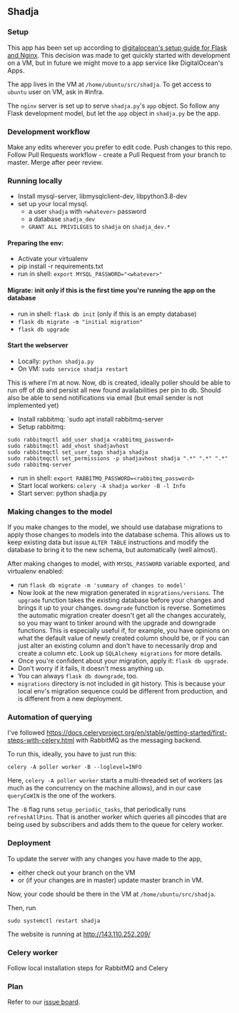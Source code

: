 ## Shadja

### Setup

This app has been set up according to [digitalocean's setup guide for Flask and Nginx](https://www.digitalocean.com/community/tutorials/how-to-serve-flask-applications-with-gunicorn-and-nginx-on-ubuntu-18-04). This decision was made to get quickly started with development on a VM, but in future we might move to a app service like DigitalOcean's Apps.

The app lives in the VM at `/home/ubuntu/src/shadja`. To get access to `ubuntu` user on VM, ask in #infra.

The `nginx` server is set up to serve `shadja.py`'s `app` object. So follow any Flask development model, but let the `app` object in `shadja.py` be the app.


### Development workflow

Make any edits wherever you prefer to edit code. Push changes to this repo. Follow Pull Requests workflow - create a Pull Request from your branch to master. Merge after peer review.

### Running locally

- Install mysql-server, libmysqlclient-dev, libpython3.8-dev
- set up your local mysql.
    - a user `shadja` with `<whatever>` password 
    - a database `shadja_dev`
    - `GRANT ALL PRIVILEGES` to `shadja` on `shadja_dev.*`

#### Preparing the env:

- Activate your virtualenv
- pip install -r requirements.txt
- run in shell: `export MYSQL_PASSWORD="<whatever>"`

####  Migrate: init only if this is the first time you're running the app on the database

- run in shell: `flask db init` (only if this is an empty database)
- `flask db migrate -m "initial migration"`
- `flask db upgrade`

#### Start the webserver

- Locally: `python shadja.py`
- On VM: `sudo service shadja restart`

This is where I'm at now.
Now, db is created, ideally poller should be able to run off of db and persist
all new found availabilities per pin to db. Should also be able to send 
notifications via email (but email sender is not implemented yet)

- Install rabbitmq: `sudo apt install rabbitmq-server
- Setup rabbitmq:
```
sudo rabbitmqctl add_user shadja <rabbitmq_password>
sudo rabbitmqctl add_vhost shadjavhost
sudo rabbitmqctl set_user_tags shadja shadja
sudo rabbitmqctl set_permissions -p shadjavhost shadja ".*" ".*" ".*"
sudo rabbitmq-server 
```
- run in shell: `export RABBITMQ_PASSWORD=<rabbitmq_password>`
- Start local workers: `celery -A shadja worker -B -l Info`
- Start server: python shadja.py

### Making changes to the model

If you make changes to the model, we should use database migrations to apply those
changes to models into the database schema. This allows us to keep existing data but
issue `ALTER TABLE` instructions and modify the database to bring it to the new 
schema, but automatically (well almost).

After making changes to model, with `MYSQL_PASSWORD` variable exported, and virtualenv
enabled:
- run `flask db migrate -m 'summary of changes to model'`
- Now look at the new migration generated in `migrations/versions`. The `upgrade` function
takes the existing database before your changes and brings it up to your changes. `downgrade`
function is reverse. Sometimes the automatic migration creater doesn't get all 
the changes accurately, so you may want to tinker around with the upgrade and downgrade functions.
This is especially useful if, for example, you have opinions on what the default value of newly
created column should be, or if you can just alter an existing column and don't have to necessarily
drop and create a column etc. Look up `SQLAlchemy migrations` for more details.
- Once you're confident about your migration, apply it: `flask db upgrade`. 
- Don't worry if it fails, it doesn't mess anything up. 
- You can always `flask db downgrade`, too. 
- `migrations` directory is not included in git history. This is because your local 
env's migration sequence could be different from production, and is different from a new deployment.

### Automation of querying

I've followed https://docs.celeryproject.org/en/stable/getting-started/first-steps-with-celery.html with RabbitMQ as the messaging backend.

To run this, ideally, you have to just run this:

```
celery -A poller worker -B --loglevel=INFO
```

Here, `celery -A poller worker` starts a multi-threaded set of workers (as much
as the concurrency on the machine allows), and in our case `queryCoWIN` is the 
one of the workers. 

The `-B` flag runs `setup_periodic_tasks`, that periodically runs `refreshAllPins`. 
That is another worker which queries all pincodes
that are being used by subscribers and adds them to the queue for celery worker.


### Deployment

To update the server with any changes you have made to the app, 
- either check out your branch on the VM 
- or (if your changes are in master) update master branch in VM. 

Now, your code should be there in the VM at `/home/ubuntu/src/shadja`.

Then, run

```
sudo systemctl restart shadja
```

The website is running at http://143.110.252.209/

### Celery worker
Follow local installation steps for RabbitMQ and Celery

### Plan
Refer to our [issue board](https://github.com/sddhrthrt/shadja/issues).
